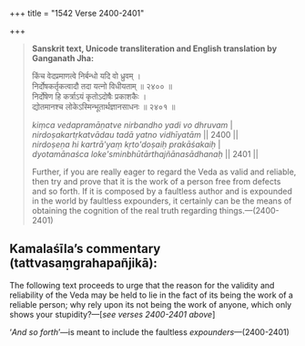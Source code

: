 +++
title = "1542 Verse 2400-2401"

+++
> **Sanskrit text, Unicode transliteration and English translation by Ganganath Jha:** 
>
> किंच वेदप्रमाणत्वे निर्बन्धो यदि वो ध्रुवम् ।  
> निर्दोषकर्तृकत्वादौ तदा यत्नो विधीयताम् ॥ २४०० ॥  
> निर्दोषेण हि कर्त्राऽयं कृतोऽदोषैः प्रकाशकैः ।  
> द्योतमानश्च लोकेऽस्मिन्भूतार्थज्ञानसाधनः ॥ २४०१ ॥ 
>
> *kiṃca vedapramāṇatve nirbandho yadi vo dhruvam* \|  
> *nirdoṣakartṛkatvādau tadā yatno vidhīyatām* \|\| 2400 \|\|  
> *nirdoṣeṇa hi kartrā'yaṃ kṛto'doṣaiḥ prakāśakaiḥ* \|  
> *dyotamānaśca loke'sminbhūtārthajñānasādhanaḥ* \|\| 2401 \|\| 
>
> Further, if you are really eager to regard the Veda as valid and reliable, then try and prove that it is the work of a person free from defects and so forth. If it is composed by a faultless author and is expounded in the world by faultless expounders, it certainly can be the means of obtaining the cognition of the real truth regarding things.—(2400-2401)



## Kamalaśīla’s commentary (tattvasaṃgrahapañjikā):

The following text proceeds to urge that the reason for the validity and reliability of the Veda may be held to lie in the fact of its being the work of a reliable person; why rely upon its not being the work of anyone, which only shows your stupidity?—[*see verses 2400-2401 above*]

‘*And so forth*’—is meant to include the faultless *expounders*—(2400-2401)


